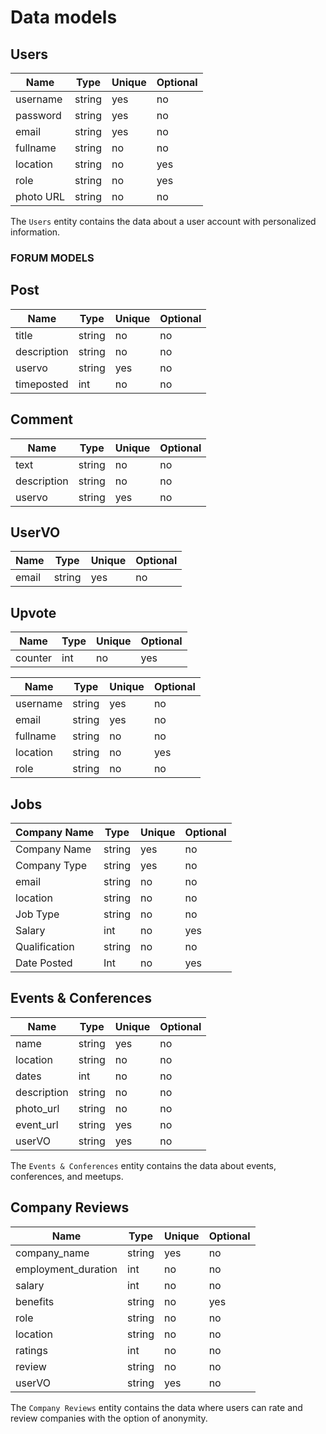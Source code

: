 # Data models

## Users

| Name | Type | Unique | Optional |
|-|-|-|-|
| username | string | yes | no |
| password | string | yes | no |
| email | string | yes | no |
| fullname | string | no | no |
| location | string | no | yes |
| role | string | no | yes |
| photo URL | string | no | no |

The `Users` entity contains the data about a user account
with personalized information.

### FORUM MODELS

## Post
| Name | Type | Unique | Optional |
|-|-|-|-|
| title | string | no | no |
| description | string | no | no |
| uservo | string | yes | no |
| timeposted | int | no | no |

## Comment
| Name | Type | Unique | Optional |
|-|-|-|-|
| text | string | no | no |
| description | string | no | no |
| uservo | string | yes | no |

## UserVO
| Name | Type | Unique | Optional |
|-|-|-|-|
| email | string | yes | no |

## Upvote
| Name | Type | Unique | Optional |
|-|-|-|-|
| counter | int | no | yes |





| Name | Type | Unique | Optional |
|-|-|-|-|
| username | string | yes | no |
| email | string | yes | no |
| fullname | string | no | no |
| location | string | no | yes |
| role | string | no | no |



## Jobs

| Company Name | Type | Unique | Optional |
|-|-|-|-|
| Company Name | string | yes | no |
| Company Type | string | yes | no |
| email | string | no | no |
| location | string | no | no |
| Job Type | string | no | no |
| Salary | int | no | yes |
| Qualification | string | no | no |
| Date Posted | Int | no | yes |




## Events & Conferences

| Name | Type | Unique | Optional |
|-|-|-|-|
| name | string | yes | no |
| location | string | no | no |
| dates | int | no | no |
| description | string | no | no |
| photo_url | string | no | no |
| event_url | string | yes | no |
| userVO | string | yes | no |

The `Events & Conferences` entity contains the data about events, conferences, and meetups.


## Company Reviews

| Name | Type | Unique | Optional |
|-|-|-|-|
| company_name | string | yes | no |
| employment_duration | int | no | no |
| salary | int | no | no |
| benefits | string | no | yes |
| role | string | no | no |
| location | string | no | no |
| ratings | int | no | no |
| review | string | no | no |
| userVO | string | yes | no |

The `Company Reviews` entity contains the data where users can rate and review companies with the option of anonymity.


